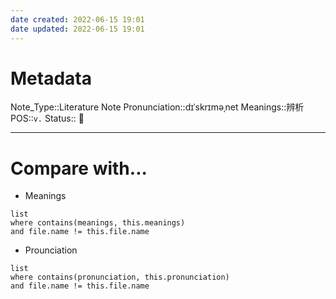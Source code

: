 ```yaml
---
date created: 2022-06-15 19:01
date updated: 2022-06-15 19:01
---
```


# Metadata

Note_Type::Literature Note
Pronunciation::dɪˈskrɪməˌnet
Meanings::辨析
POS::`v.`
Status:: 👶

---

# Compare with...

- Meanings

```dataview
list
where contains(meanings, this.meanings)
and file.name != this.file.name
```

- Prounciation

```dataview
list
where contains(pronunciation, this.pronunciation)
and file.name != this.file.name
```

